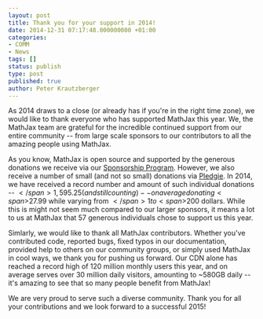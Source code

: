 ```yaml
---
layout: post
title: Thank you for your support in 2014!
date: 2014-12-31 07:17:48.000000000 +01:00
categories:
- COMM
- News
tags: []
status: publish
type: post
published: true
author: Peter Krautzberger
---
```


As 2014 draws to a close (or already has if you're in the right time zone), we would like to thank everyone who has supported MathJax this year. We, the MathJax team are grateful for the incredible continued support from our entire community -- from large scale sponsors to our contributors to all the amazing people using MathJax.

As you know, MathJax is open source and supported by the generous donations we receive via our [Sponsorship Program](http://www.mathjax.org/sponsors/). However, we also receive a number of small (and not so small) donations via [Pledgie](https://pledgie.com/campaigns/23676). In 2014, we have received a record number and amount of such individual donations -- <span>$</span>1,595.25 (and still counting) --  on average donating <span>$</span>27.99 while varying from <span>$</span>1 to <span>$</span>200 dollars. While this is might not seem much compared to our larger sponsors, it means a lot to us at MathJax that 57 generous individuals chose to support us this year.

Simlarly, we would like to thank all MathJax contributors. Whether you've contributed code, reported bugs, fixed typos in our documentation, provided help to others on our community groups, or simply used MathJax in cool ways, we thank you for pushing us forward. Our CDN alone has reached a record high of 120 million monthly users this year, and on average serves over 30 million daily visitors, amounting to ~580GB daily -- it's amazing to see that so many people benefit from MathJax!

We are very proud to serve such a diverse community. Thank you for all your contributions and we look forward to a successful 2015!
